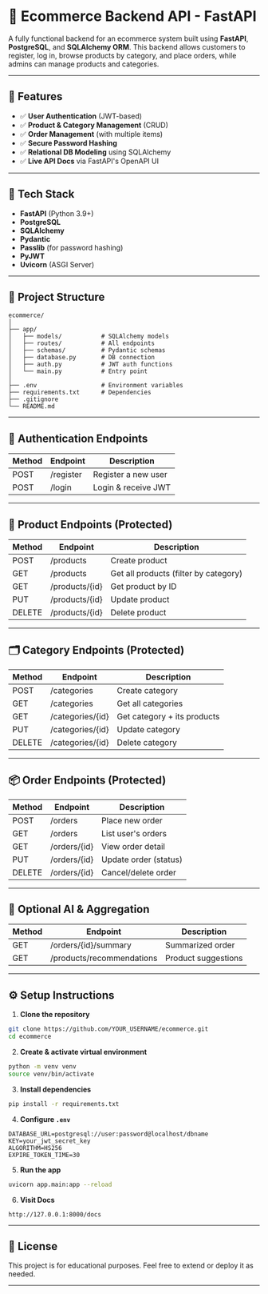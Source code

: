# 🛒 Ecommerce Backend API - FastAPI

A fully functional backend for an ecommerce system built using **FastAPI**, **PostgreSQL**, and **SQLAlchemy ORM**. This backend allows customers to register, log in, browse products by category, and place orders, while admins can manage products and categories.

---

## 🚀 Features

- ✅ **User Authentication** (JWT-based)
- ✅ **Product & Category Management** (CRUD)
- ✅ **Order Management** (with multiple items)
- ✅ **Secure Password Hashing**
- ✅ **Relational DB Modeling** using SQLAlchemy
- ✅ **Live API Docs** via FastAPI's OpenAPI UI

---

## 🧩 Tech Stack

- **FastAPI** (Python 3.9+)
- **PostgreSQL**
- **SQLAlchemy**
- **Pydantic**
- **Passlib** (for password hashing)
- **PyJWT**
- **Uvicorn** (ASGI Server)

---

## 📂 Project Structure

```
ecommerce/
│
├── app/
│   ├── models/           # SQLAlchemy models
│   ├── routes/           # All endpoints
│   ├── schemas/          # Pydantic schemas
│   ├── database.py       # DB connection
│   ├── auth.py           # JWT auth functions
│   └── main.py           # Entry point
│
├── .env                  # Environment variables
├── requirements.txt      # Dependencies
├── .gitignore
└── README.md
```

---

## 🔐 Authentication Endpoints

| Method | Endpoint       | Description         |
|--------|----------------|---------------------|
| POST   | /register      | Register a new user |
| POST   | /login         | Login & receive JWT |

---

## 🧾 Product Endpoints (Protected)

| Method | Endpoint          | Description                           |
|--------|-------------------|---------------------------------------|
| POST   | /products         | Create product                        |
| GET    | /products         | Get all products (filter by category) |
| GET    | /products/{id}    | Get product by ID                     |
| PUT    | /products/{id}    | Update product                        |
| DELETE | /products/{id}    | Delete product                        |

---

## 🗂 Category Endpoints (Protected)

| Method | Endpoint             | Description                 |
|--------|----------------------|-----------------------------|
| POST   | /categories          | Create category             |
| GET    | /categories          | Get all categories          |
| GET    | /categories/{id}     | Get category + its products |
| PUT    | /categories/{id}     | Update category             |
| DELETE | /categories/{id}     | Delete category             |

---

## 📦 Order Endpoints (Protected)

| Method | Endpoint           | Description              |
|--------|--------------------|--------------------------|
| POST   | /orders            | Place new order          |
| GET    | /orders            | List user's orders       |
| GET    | /orders/{id}       | View order detail        |
| PUT    | /orders/{id}       | Update order (status)    |
| DELETE | /orders/{id}       | Cancel/delete order      |

---

## 🧠 Optional AI & Aggregation

| Method | Endpoint                      | Description         |
|--------|-------------------------------|---------------------|
| GET    | /orders/{id}/summary          | Summarized order    |
| GET    | /products/recommendations     | Product suggestions |

---

## ⚙️ Setup Instructions

1. **Clone the repository**
```bash
git clone https://github.com/YOUR_USERNAME/ecommerce.git
cd ecommerce
```

2. **Create & activate virtual environment**
```bash
python -m venv venv
source venv/bin/activate
```

3. **Install dependencies**
```bash
pip install -r requirements.txt
```

4. **Configure `.env`**
```env
DATABASE_URL=postgresql://user:password@localhost/dbname
KEY=your_jwt_secret_key
ALGORITHM=HS256
EXPIRE_TOKEN_TIME=30
```

5. **Run the app**
```bash
uvicorn app.main:app --reload
```

6. **Visit Docs**
```
http://127.0.0.1:8000/docs
```
---

## 📝 License

This project is for educational purposes. Feel free to extend or deploy it as needed.

---
